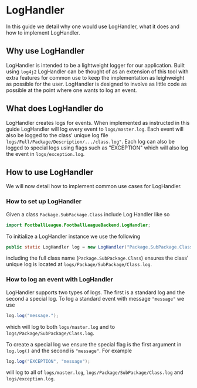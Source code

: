 # LogHandler

In this guide we detail why one would use LogHandler, what it does and how to implement LogHandler.

## Why use LogHandler

LogHandler is intended to be a lightweight logger for our application. Built using `log4j2` LogHandler can be thought of as an extension of this tool with extra features for common use to keep the implementation as leighweight as possible for the user. LogHandler is designed to involve as little code as possible at the point where one wants to log an event.

## What does LogHandler do

LogHandler creates logs for events. When implemented as instructed in this guide LogHandler will log every event to `logs/master.log`. Each event will also be logged to the class' unique log file `logs/Full/Package/Description/.../class.log"`. Each log can also be logged to special logs using flags such as "EXCEPTION" which will also log the event in `logs/exception.log`.

## How to use LogHandler

We will now detail how to implement common use cases for LogHandler.

### How to set up LogHandler

Given a class `Package.SubPackage.Class` include Log Handler like so

```java
import FootballLeague.FootballLeagueBackend.LogHandler;
```

To initialize a LogHandler instance we use the following

```java
public static LogHandler log = new LogHandler("Package.SubPackage.Class");
```

including the full class name (`Package.SubPackage.Class`) ensures the class' unique log is located at `logs/Package/SubPackage/Class.log`.

### How to log an event with LogHandler

LogHandler supports two types of logs. The first is a standard log and the second a special log. To log a standard event with message `"message"` we use

```java
log.log("message.");
```
 which will log to both `logs/master.log` and to `logs/Package/SubPackage/Class.log`.
 
 To create a special log we ensure the special flag is the first argument in `log.log()` and the second is `"message"`. For example
 
 ```java
 log.log("EXCEPTION", "message");
 ```
 will log to all of `logs/master.log`, `logs/Package/SubPackage/Class.log` and `logs/exception.log`.
 
 
 
 
 
 
 
 
 
 
 
 
 
 
 
 
 
 
 
 
 
 
 
 
 
 
